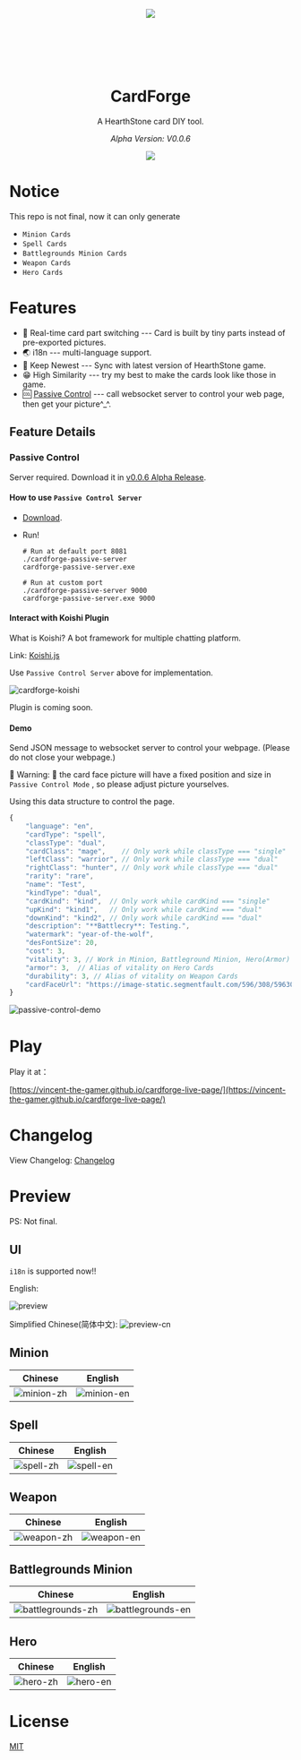 <p align="center" style="height: 100px;">
 <img src="./.github/logo/cardforge-logo.png"/>
</p>
<h1 align="center">CardForge</h1>

<p align="center">A HearthStone card DIY tool.</p>

<p align="center" style="font-style: italic;">Alpha Version: V0.0.6</p>

<p align="center">
    <a href="https://github.com/vincent-the-gamer/cardforge/blob/main/LICENSE" target="_blank">
        <img src="https://img.shields.io/github/license/vincent-the-gamer/cardforge?style=flat-square"/>
    </a>
</p>

# Notice

This repo is not final, now it can only generate 
- `Minion Cards`
- `Spell Cards`
- `Battlegrounds Minion Cards`
- `Weapon Cards`
- `Hero Cards`

# Features
- 💪 Real-time card part switching --- Card is built by tiny parts instead of pre-exported pictures.
- 🌏 i18n --- multi-language support.
- 👀 Keep Newest --- Sync with latest version of HearthStone game.
- 😁 High Similarity --- try my best to make the cards look like those in game.
- 🆒 [Passive Control](#passive-control) --- call websocket server to control your web page, then get your picture^_^.

## Feature Details
### Passive Control 
Server required. Download it in [v0.0.6 Alpha Release](https://github.com/Vincent-the-gamer/cardforge/releases/tag/v0.0.6-alpha).

#### How to use `Passive Control Server`
- [Download](https://github.com/Vincent-the-gamer/cardforge/releases/tag/v0.0.6-alpha).

- Run!
  ```shell
  # Run at default port 8081
  ./cardforge-passive-server
  cardforge-passive-server.exe

  # Run at custom port
  ./cardforge-passive-server 9000
  cardforge-passive-server.exe 9000
  ```


#### Interact with Koishi Plugin

What is Koishi? A bot framework for multiple chatting platform. 

Link: [Koishi.js](https://koishi.chat/zh-CN/)

Use `Passive Control Server` above for implementation.

![cardforge-koishi](./.github/cardforge-koishi.png)

Plugin is coming soon.

#### Demo
Send JSON message to websocket server to control your webpage. (Please do not close your webpage.)

🚧 Warning: 🚧
the card face picture will have a fixed position and size in `Passive Control Mode` , so please
adjust picture yourselves. 

Using this data structure to control the page.
```js
{
    "language": "en",
    "cardType": "spell",
    "classType": "dual",
    "cardClass": "mage",    // Only work while classType === "single"
    "leftClass": "warrior", // Only work while classType === "dual"
    "rightClass": "hunter", // Only work while classType === "dual"
    "rarity": "rare",
    "name": "Test",
    "kindType": "dual",
    "cardKind": "kind",  // Only work while cardKind === "single"
    "upKind": "kind1",   // Only work while cardKind === "dual"
    "downKind": "kind2", // Only work while cardKind === "dual"
    "description": "**Battlecry**: Testing.",
    "watermark": "year-of-the-wolf",
    "desFontSize": 20,
    "cost": 3,
    "vitality": 3, // Work in Minion, Battleground Minion, Hero(Armor) 
    "armor": 3,  // Alias of vitality on Hero Cards
    "durability": 3, // Alias of vitality on Weapon Cards
    "cardFaceUrl": "https://image-static.segmentfault.com/596/308/596308474-6389c86c5126c_cover"
}
```

![passive-control-demo](./.github/passive-control-demo.gif)

# Play

Play it at：

[https://vincent-the-gamer.github.io/cardforge-live-page/](https://vincent-the-gamer.github.io/cardforge-live-page/)

# Changelog

View Changelog:  [Changelog](./CHANGELOG.md)

# Preview

PS: Not final.

## UI
`i18n` is supported now!!

English:

![preview](./.github/preview.png)

Simplified Chinese(简体中文):
![preview-cn](./.github/preview-cn.png)

## Minion
| Chinese | English |
|  -      |   -     | 
|  ![minion-zh](./.github/cards/minion-zh.png)        |  ![minion-en](./.github/cards/minion-en.png)        |

## Spell
| Chinese | English |
|  -      |   -     | 
|  ![spell-zh](./.github/cards/spell-zh.png)        |  ![spell-en](./.github/cards/spell-en.png)        |

## Weapon
| Chinese | English |
|  -      |   -     | 
|  ![weapon-zh](./.github/cards/weapon-zh.png)       |   ![weapon-en](./.github/cards/weapon-en.png)  |


## Battlegrounds Minion
| Chinese | English |
|  -      |   -     | 
|  ![battlegrounds-zh](./.github/cards/battlegrounds-zh.png)       |   ![battlegrounds-en](./.github/cards/battlegrounds-en.png)  |

## Hero
| Chinese | English |
|  -      |   -     | 
|  ![hero-zh](./.github/cards/hero-zh.png)       |   ![hero-en](./.github/cards/hero-en.png)  |

# License
[MIT](./LICENSE)